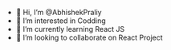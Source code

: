 - 👋 Hi, I’m @AbhishekPraliy
- 👀 I’m interested in Codding
- 🌱 I’m currently learning React JS
- 💞️ I’m looking to collaborate on React Project
  
